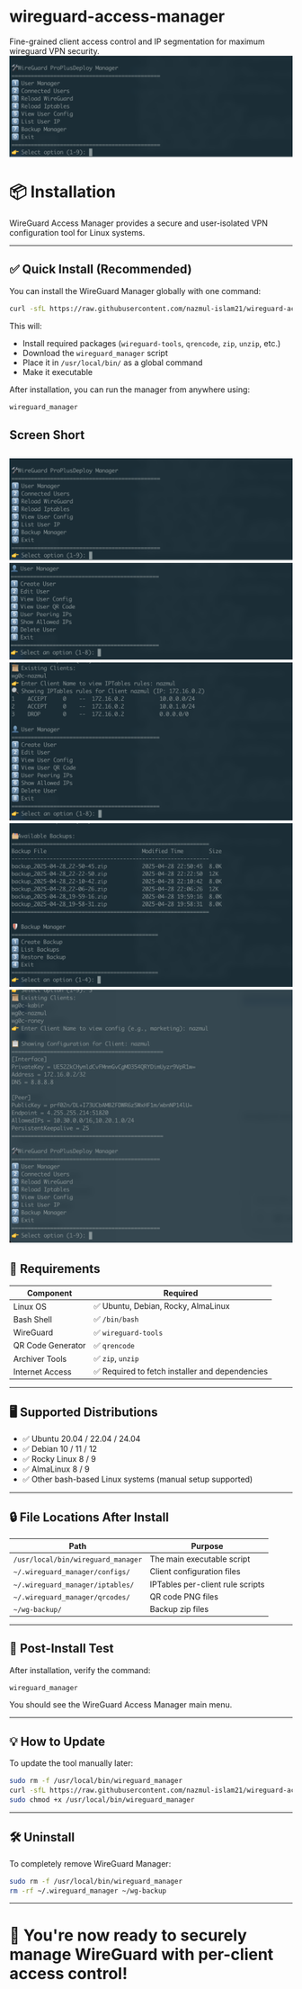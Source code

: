 # wireguard-access-manager
Fine-grained client access control and IP segmentation for maximum wireguard VPN security.
![WireGuard Manager Main Menu](assets/1.png)
# 📦 Installation

WireGuard Access Manager provides a secure and user-isolated VPN configuration tool for Linux systems.

---

## ✅ Quick Install (Recommended)

You can install the WireGuard Manager globally with one command:

```bash
curl -sfL https://raw.githubusercontent.com/nazmul-islam21/wireguard-access-manager/main/wg-nstall.sh | sh -s
```

This will:

- Install required packages (`wireguard-tools`, `qrencode`, `zip`, `unzip`, etc.)
- Download the `wireguard_manager` script
- Place it in `/usr/local/bin/` as a global command
- Make it executable

After installation, you can run the manager from anywhere using:

```bash
wireguard_manager
```
## Screen Short

![WireGuard Manager Main Menu](assets/1.png)
![WireGuard Manager Main Menu](assets/2.png)
![WireGuard Manager Main Menu](assets/3.png)
![WireGuard Manager Main Menu](assets/4.png)
![WireGuard Manager Main Menu](assets/5.png)
---

## 🧱 Requirements

| Component          | Required                                     |
|--------------------|----------------------------------------------|
| Linux OS           | ✅ Ubuntu, Debian, Rocky, AlmaLinux           |
| Bash Shell         | ✅ `/bin/bash`                               |
| WireGuard          | ✅ `wireguard-tools`                         |
| QR Code Generator  | ✅ `qrencode`                                |
| Archiver Tools     | ✅ `zip`, `unzip`                            |
| Internet Access    | ✅ Required to fetch installer and dependencies |

---

## 🖥️ Supported Distributions

- ✅ Ubuntu 20.04 / 22.04 / 24.04
- ✅ Debian 10 / 11 / 12
- ✅ Rocky Linux 8 / 9
- ✅ AlmaLinux 8 / 9
- ✅ Other bash-based Linux systems (manual setup supported)

---

## 🔒 File Locations After Install

| Path                                | Purpose                          |
|-------------------------------------|----------------------------------|
| `/usr/local/bin/wireguard_manager`  | The main executable script       |
| `~/.wireguard_manager/configs/`     | Client configuration files       |
| `~/.wireguard_manager/iptables/`    | IPTables per-client rule scripts |
| `~/.wireguard_manager/qrcodes/`     | QR code PNG files                |
| `~/wg-backup/`                      | Backup zip files                 |

---

## 🧪 Post-Install Test

After installation, verify the command:

```bash
wireguard_manager
```



You should see the WireGuard Access Manager main menu.

---

## 💡 How to Update

To update the tool manually later:

```bash
sudo rm -f /usr/local/bin/wireguard_manager
curl -sfL https://raw.githubusercontent.com/nazmul-islam21/wireguard-access-manager/main/wireguard_manager.sh -o /usr/local/bin/wireguard_manager
sudo chmod +x /usr/local/bin/wireguard_manager
```

---

## 🛠 Uninstall

To completely remove WireGuard Manager:

```bash
sudo rm -f /usr/local/bin/wireguard_manager
rm -rf ~/.wireguard_manager ~/wg-backup
```

---

# 🚀 You're now ready to securely manage WireGuard with per-client access control!
